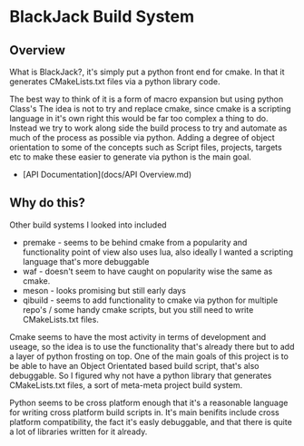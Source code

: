 # BlackJack Build System

## Overview

What is BlackJack?, it's simply put a python front end for cmake.
In that it generates CMakeLists.txt files via a python library code.

The best way to think of it is a form of macro expansion but using python Class's
The idea is not to try and replace cmake, since cmake is a scripting language in it's own right this would be far too complex a thing to do.
Instead we try to work along side the build process to try and automate as much of the process as possible via python.
Adding a degree of object orientation to some of the concepts such as Script files, projects, targets etc to make these easier to generate via python is the main goal.

  * [API Documentation](docs/API Overview.md)

## Why do this?

Other build systems I looked into included

 * premake - seems to be behind cmake from a popularity and functionality point of view also uses lua, also ideally I wanted a scripting language that's more debuggable
 * waf - doesn't seem to have caught on popularity wise the same as cmake.
 * meson - looks promising but still early days
 * qibuild - seems to add functionality to cmake via python for multiple repo's / some handy cmake scripts, but you still need to write CMakeLists.txt files.

Cmake seems to have the most activity in terms of development and useage, so the idea is to use the functionality that's already there but to add a layer of python frosting on top.
One of the main goals of this project is to be able to have an Object Orientated based build script, that's also debuggable.
So I figured why not have a python library that generates CMakeLists.txt files, a sort of meta-meta project build system.

Python seems to be cross platform enough that it's a reasonable language for writing cross platform build scripts in.
It's main benifits include cross platform compatibility, the fact it's easly debuggable, and that there is quite a lot of libraries written for it already.
